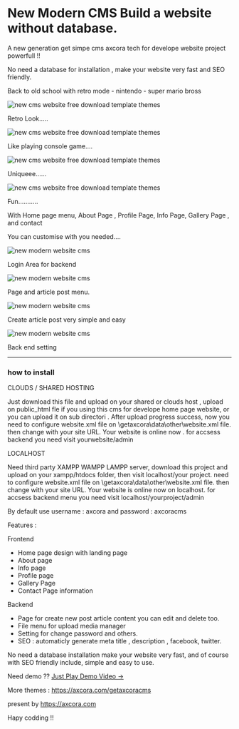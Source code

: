 # New Modern CMS Build a website without database.

A new generation get simpe cms axcora tech for develope website project powerfull !!

No need a database for installation , make your website very fast and SEO friendly.

Back to old school with retro mode - nintendo - super mario bross

![new cms website free download template themes](https://a.fsdn.com/con/app/proj/freewebsite/screenshots/freewebsite%20new%281%29.jpg/max/max/1)

Retro Look.....

![new cms website free download template themes](https://a.fsdn.com/con/app/proj/freewebsite/screenshots/freewebsite%20%281%29.jpg/max/max/1)

Like playing console game....

![new cms website free download template themes](https://a.fsdn.com/con/app/proj/freewebsite/screenshots/freewebsite%20%284%29.png/max/max/1)

Uniqueee......

![new cms website free download template themes](https://a.fsdn.com/con/app/proj/freewebsite/screenshots/freewebsite%20%282%29.png/max/max/1)

Fun...........


With Home page menu, About Page , Profile Page, Info Page, Gallery Page , and contact

You can customise with you needed....

![new modern website cms](https://a.fsdn.com/con/app/proj/freewebsite/screenshots/1.png/max/max/1)

Login Area for backend

![new modern website cms](https://a.fsdn.com/con/app/proj/getaxcoracms/screenshots/New%20CMS%20modern%20website%20SEO%20%285%29.png/max/max/1)

Page and article post menu.

![new modern website cms](https://a.fsdn.com/con/app/proj/getaxcoracms/screenshots/New%20CMS%20modern%20website%20SEO%20%284%29.png/max/max/1)

Create article post very simple and easy

![new modern website cms](https://a.fsdn.com/con/app/proj/getaxcoracms/screenshots/New%20CMS%20modern%20website%20SEO%20%282%29.png/max/max/1)

Back end setting

 -----------------------------------------------------------------
### how to install

CLOUDS / SHARED HOSTING

Just download this file and upload on your shared or clouds host , upload on public_html fle if you using this cms for develope home page website, or you can upload it on sub directori .
After upload progress success, now you need to configure website.xml file on \getaxcora\data\other\website.xml file. then change <SITEURL><![CDATA[http://localhost/getaxcoracms/]]></SITEURL> with your site URL.
Your website is online now . for accsess backend you need visit yourwebsite/admin

LOCALHOST

Need third party XAMPP WAMPP LAMPP server, download this project and upload on your xampp/htdocs folder, then visit localhost/your project. need to configure website.xml file on \getaxcora\data\other\website.xml file. then change <SITEURL><![CDATA[http://localhost/getaxcoracms/]]></SITEURL> with your site URL.
Your website is online now on localhost. for accsess backend menu you need visit localhost/yourproject/admin

By default use username : axcora and password : axcoracms

Features :

Frontend
+ Home page design with landing page
+ About page
+ Info page 
+ Profile page
+ Gallery Page
+ Contact Page information

Backend
+ Page for create new post article content you can edit and delete too.
+ File menu for upload media manager
+ Setting for change password and others.
+ SEO : automaticly generate meta title , description , facebook, twitter.

No need a database installation make your website very fast, and of course with SEO friendly include, simple and easy to use.

Need demo ?? [Just Play Demo Video →](https://www.youtube.com/watch?v=-Jxwo8ozvgk)

More themes :
https://axcora.com/getaxcoracms

present by https://axcora.com

Hapy codding !!
